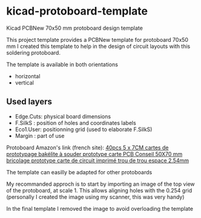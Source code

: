 # kicad-protoboard-template
Kicad PCBNew 70x50 mm protoboard design template

This project template provides a PCBNew template for protoboard 70x50 mm
I created this template to help in the design of circuit layouts with this soldering protoboard.

The template is available in both orientations
* horizontal
* vertical

## Used layers
* Edge.Cuts: physical board dimensions
* F.SilkS  : position of holes and coordinates labels
* Eco1.User: positionning grid (used to elaborate F.SilkS)
* Margin   : part of use
 
Protoboard Amazon's link (french site): <a href="https://www.amazon.fr/gp/product/B07RLQH5TR/ref=ppx_yo_dt_b_asin_title_o08_s00?ie=UTF8&psc=1">40pcs 5 x 7CM cartes de prototypage bakélite à souder prototype carte PCB Conseil 50X70 mm bricolage prototype carte de circuit imprimé trou de trou espace 2.54mm</a></p>

The template can easilly be adapted for other protoboards

My recommanded approch is to start by importing an image of the top view of the protoboard, at scale 1. This allows aligning holes with the 0.254 grid
(personally I created the image using my scanner, this was very handy)

In the final template I removed the image to avoid overloading the template
